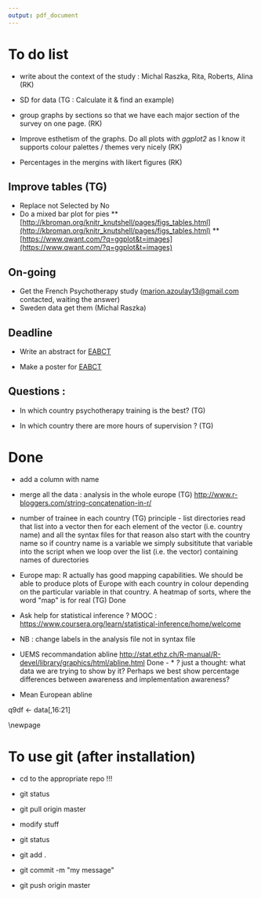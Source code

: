 ```yaml
---
output: pdf_document
---
```

# To do list

* write about the context of the study : Michal Raszka, Rita, Roberts, Alina (RK)

* SD for data (TG : Calculate it & find an example)

* group graphs by sections so that we have each major section of the survey on one page. (RK)

* Improve esthetism of the graphs. Do all plots with *ggplot2* as I know it supports colour palettes / themes very nicely (RK)
* Percentages in the mergins with likert figures (RK)

## Improve tables (TG)
* Replace not Selected by No
* Do a mixed bar plot for pies
** [http://kbroman.org/knitr_knutshell/pages/figs_tables.html](http://kbroman.org/knitr_knutshell/pages/figs_tables.html)
** [https://www.qwant.com/?q=ggplot&t=images](https://www.qwant.com/?q=ggplot&t=images)



## On-going
* Get the French Psychotherapy study (marion.azoulay13@gmail.com contacted, waiting the answer)
* Sweden data get them (Michal Raszka)

## Deadline

* Write an abstract for [EABCT](http://eabct2016.org/abstract/)

* Make a poster for [EABCT](http://eabct2016.org/abstract/) 

## Questions :
* In which country psychotherapy training is the best? (TG)

* In which country there are more hours of supervision ? (TG)

# Done
* add a column with name
* merge all the data : analysis in the whole europe (TG)  http://www.r-bloggers.com/string-concatenation-in-r/ 
* number of trainee in each country (TG)
 principle - list directories read that list into a vector then for each element of the vector (i.e. country name) and all the syntax files for that reason also start with the country name so if country name is a variable we simply subsititute that variable into the script when we loop over the list (i.e. the vector) containing names of durectories

* Europe map: R actually has good mapping capabilities. We should be able to produce plots of Europe with each country in colour depending on the particular variable in that country. A heatmap of sorts, where the word "map" is for real (TG) Done

* Ask help for statistical inference ? MOOC : https://www.coursera.org/learn/statistical-inference/home/welcome

* NB : change labels in the analysis file not in syntax file

* UEMS recommandation abline http://stat.ethz.ch/R-manual/R-devel/library/graphics/html/abline.html Done - * *?* just a thought: what data we are trying to show by it? Perhaps we best show percentage differences between awareness and implementation awareness?
* Mean European abline

q9df <- data[,16:21]

\newpage

# To use git (after installation)
* cd to the appropriate repo !!!

* git status
* git pull origin master

* modify stuff

* git status
* git add .
* git commit -m "my message"
* git push origin master
